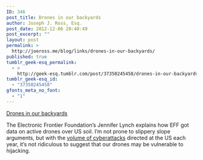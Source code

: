```yaml
---
ID: 346
post_title: Drones in our backyards
author: Joseph J. Ross, Esq.
post_date: 2012-12-06 20:40:49
post_excerpt: ""
layout: post
permalink: >
  http://joeross.me/blog/links/drones-in-our-backyards/
published: true
tumblr_geek-esq_permalink:
  - >
    http://geek-esq.tumblr.com/post/37350245458/drones-in-our-backyards
tumblr_geek-esq_id:
  - "37350245458"
gfonts_meta_no_font:
  - "1"
---
```

<a href='https://www.eff.org/deeplinks/2012/12/newly-released-drone-records-reveal-extensive-military-flights-us'>Drones in our backyards</a><div class="link_description"><p>The Electronic Frontier Foundation&#8217;s Jennifer Lynch explains how EFF got data on active drones over US soil. I&#8217;m not prone to slippery slope arguments, but with the <a href="http://joeross.me/post/37334330815/96-36-billion-cyberattacks-against-the-us-navy-each" target="_blank">volume of cyberattacks</a> directed at the US each year, it&#8217;s not ridiculous to suggest that our drones may be vulnerable to hijacking.</p></div>